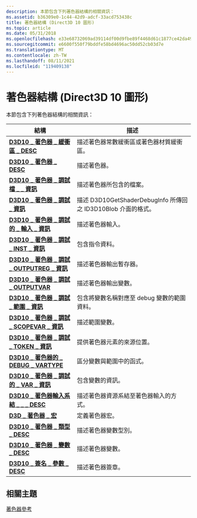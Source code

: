 ```yaml
---
description: 本節包含下列著色器結構的相關資訊：
ms.assetid: b36309e0-1c44-42d9-adcf-33acd753438c
title: 著色器結構 (Direct3D 10 圖形)
ms.topic: article
ms.date: 05/31/2018
ms.openlocfilehash: e33e68732069ad39114df00d9fbe89f4468d61c1877ce42da494de8f074a0b85
ms.sourcegitcommit: e6600f550f79bddfe58bd4696ac50dd52cb03d7e
ms.translationtype: MT
ms.contentlocale: zh-TW
ms.lasthandoff: 08/11/2021
ms.locfileid: "119409138"
---
```

# <a name="shader-structures-direct3d-10-graphics"></a>著色器結構 (Direct3D 10 圖形)

本節包含下列著色器結構的相關資訊：



| 結構                                                                         | 描述                                                                           |
|------------------------------------------------------------------------------------|---------------------------------------------------------------------------------------|
| [**D3D10 \_ 著色器 \_ 緩衝區 \_ DESC**](/windows/win32/api/D3D10Shader/ns-d3d10shader-d3d10_shader_buffer_desc)                    | 描述著色器常數緩衝區或著色器材質緩衝區。                        |
| [**D3D10 \_ 著色器 \_ DESC**](/windows/win32/api/D3D10Shader/ns-d3d10shader-d3d10_shader_desc)                                   | 描述著色器。                                                                   |
| [**D3D10 \_ 著色器 \_ 調試檔 \_ \_ 資訊**](/windows/win32/api/d3d10_1shader/ns-d3d10_1shader-d3d10_shader_debug_file_info)           | 描述著色器所包含的檔案。                                                 |
| [**D3D10 \_ 著色器 \_ 調試 \_ 資訊**](/windows/win32/api/d3d10_1shader/ns-d3d10_1shader-d3d10_shader_debug_info)                      | 描述 D3D10GetShaderDebugInfo 所傳回之 ID3D10Blob 介面的格式。 |
| [**D3D10 \_ 著色器 \_ 調試的 \_ 輸入 \_ 資訊**](/windows/win32/api/d3d10_1shader/ns-d3d10_1shader-d3d10_shader_debug_input_info)         | 描述著色器輸入。                                                             |
| [**D3D10 \_ 著色器 \_ 調試 \_ INST \_ 資訊**](/windows/win32/api/d3d10_1shader/ns-d3d10_1shader-d3d10_shader_debug_inst_info)           | 包含指令資料。                                                            |
| [**D3D10 \_ 著色器 \_ 調試 \_ OUTPUTREG \_ 資訊**](/windows/win32/api/d3d10_1shader/ns-d3d10_1shader-d3d10_shader_debug_outputreg_info) | 描述著色器輸出暫存器。                                                   |
| [**D3D10 \_ 著色器 \_ 調試 \_ OUTPUTVAR**](/windows/win32/api/d3d10_1shader/ns-d3d10_1shader-d3d10_shader_debug_outputvar)            | 描述著色器輸出變數。                                                   |
| [**D3D10 \_ 著色器 \_ 調試 \_ 範圍 \_ 資訊**](/windows/win32/api/d3d10_1shader/ns-d3d10_1shader-d3d10_shader_debug_scope_info)         | 包含將變數名稱對應至 debug 變數的範圍資料。                      |
| [**D3D10 \_ 著色器 \_ 調試 \_ SCOPEVAR \_ 資訊**](/windows/win32/api/d3d10_1shader/ns-d3d10_1shader-d3d10_shader_debug_scopevar_info)   | 描述範圍變數。                                                           |
| [**D3D10 \_ 著色器 \_ 調試 \_ TOKEN \_ 資訊**](/windows/win32/api/d3d10_1shader/ns-d3d10_1shader-d3d10_shader_debug_token_info)         | 提供著色器元素的來源位置。                                       |
| [**D3D10 \_ 著色器的 \_ DEBUG \_ VARTYPE**](/windows/win32/api/d3d10_1shader/ne-d3d10_1shader-d3d10_shader_debug_vartype)                | 區分變數與範圍中的函式。                                    |
| [**D3D10 \_ 著色器 \_ 調試的 \_ VAR \_ 資訊**](/windows/win32/api/d3d10_1shader/ns-d3d10_1shader-d3d10_shader_debug_var_info)             | 包含變數的資訊。                                                   |
| [**D3D10 \_ 著色器輸入系結 \_ \_ \_ DESC**](/windows/win32/api/D3D10Shader/ns-d3d10shader-d3d10_shader_input_bind_desc)           | 描述著色器資源系結至著色器輸入的方式。                           |
| [**D3D \_ 著色器 \_ 宏**](/windows/win32/api/d3dcommon/ns-d3dcommon-d3d_shader_macro)                                 | 定義著色器宏。                                                               |
| [**D3D10 \_ 著色器 \_ 類型 \_ DESC**](/windows/win32/api/D3D10Shader/ns-d3d10shader-d3d10_shader_type_desc)                        | 描述著色器變數型別。                                                     |
| [**D3D10 \_ 著色器 \_ 變數 \_ DESC**](/windows/win32/api/D3D10Shader/ns-d3d10shader-d3d10_shader_variable_desc)                | 描述著色器變數。                                                          |
| [**D3D10 \_ 簽名 \_ 參數 \_ DESC**](/windows/win32/api/D3D10Shader/ns-d3d10shader-d3d10_signature_parameter_desc)        | 描述著色器簽章。                                                         |



 

## <a name="related-topics"></a>相關主題

<dl> <dt>

[著色器參考](d3d10-graphics-reference-d3d10-shader.md)
</dt> </dl>

 

 



